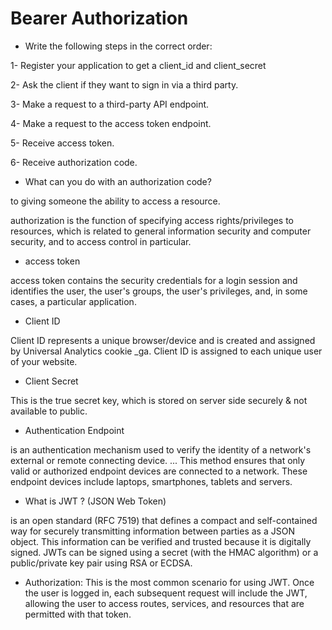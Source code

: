 # Bearer Authorization

- Write the following steps in the correct order:

1- Register your application to get a client_id and client_secret

2- Ask the client if they want to sign in via a third party.

3- Make a request to a third-party API endpoint.

4- Make a request to the access token endpoint.

5- Receive access token.

6- Receive authorization code.

- What can you do with an authorization code?

to giving someone the ability to access a resource.

authorization is the function of specifying access rights/privileges to resources, which is related to general information security and computer security, and to access control in particular.


- access token

access token contains the security credentials for a login session and identifies the user, the user's groups, the user's privileges, and, in some cases, a particular application.



- Client ID

 Client ID represents a unique browser/device and is created and assigned by Universal Analytics cookie _ga. Client ID is assigned to each unique user of your website.


- Client Secret 

 This is the true secret key, which is stored on server side securely & not available to public.

 - Authentication Endpoint

 is an authentication mechanism used to verify the identity of a network's external or remote connecting device. ... This method ensures that only valid or authorized endpoint devices are connected to a network. These endpoint devices include laptops, smartphones, tablets and servers.

 - What is JWT ?  (JSON Web Token)

  is an open standard (RFC 7519) that defines a compact and self-contained way for securely transmitting information between parties as a JSON object. This information can be verified and trusted because it is digitally signed. JWTs can be signed using a secret (with the HMAC algorithm) or a public/private key pair using RSA or ECDSA.

  - Authorization: This is the most common scenario for using JWT. Once the user is logged in, each subsequent request will include the JWT, allowing the user to access routes, services, and resources that are permitted with that token.

  